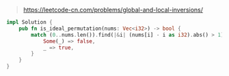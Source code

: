> https://leetcode-cn.com/problems/global-and-local-inversions/

``` rust
impl Solution {
    pub fn is_ideal_permutation(nums: Vec<i32>) -> bool {
        match (0..nums.len()).find(|&i| (nums[i] - i as i32).abs() > 1) {
            Some(_) => false,
            _ => true,
        }
    }
}
```